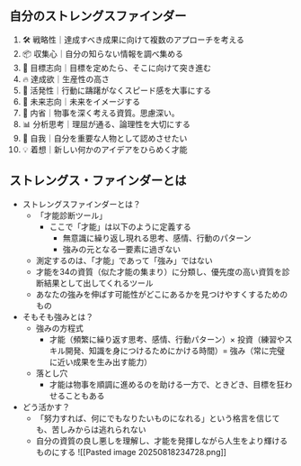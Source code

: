 ## 自分のストレングスファインダー
1. 🛠️ 戦略性｜達成すべき成果に向けて複数のアプローチを考える
2. 📦 収集心｜自分の知らない情報を調べ集める
3. 🥅 目標志向｜目標を定めたら、そこに向けて突き進む
4. 🔥 達成欲｜生産性の高さ
5. 💨 活発性｜行動に躊躇がなくスピード感を大事にする
6. 💭 未来志向｜未来をイメージする
7. 🤔 内省｜物事を深く考える資質。思慮深い。
8. 📊 分析思考｜理屈が通る、論理性を大切にする
9. 👣 自我｜自分を重要な人物として認めさせたい
10. 💡 着想｜新しい何かのアイデアをひらめく才能
## ストレングス・ファインダーとは
- ストレングスファインダーとは？
    - 「才能診断ツール」
        - ここで「才能」は以下のように定義する
            - 無意識に繰り返し現れる思考、感情、行動のパターン
            - 強みの元となる一要素に過ぎない
    - 測定するのは、「才能」であって「強み」ではない
    - 才能を34の資質（似た才能の集まり）に分類し、優先度の高い資質を診断結果として出してくれるツール
    - あなたの強みを伸ばす可能性がどこにあるかを見つけやすくするためのもの
- そもそも強みとは？
    - 強みの方程式
        - 才能（頻繁に繰り返す思考、感情、行動パターン）× 投資（練習やスキル開発、知識を身につけるためにかける時間）= 強み（常に完璧に近い成果を生み出す能力）
    - 落とし穴
        - 才能は物事を順調に進めるのを助ける一方で、ときどき、目標を狂わせることもある
- どう活かす？
    - 「努力すれば、何にでもなりたいものになれる」という格言を信じても、苦しみからは逃れられない
    - 自分の資質の良し悪しを理解し、才能を発揮しながら人生をより輝けるものにする
![[Pasted image 20250818234728.png]]